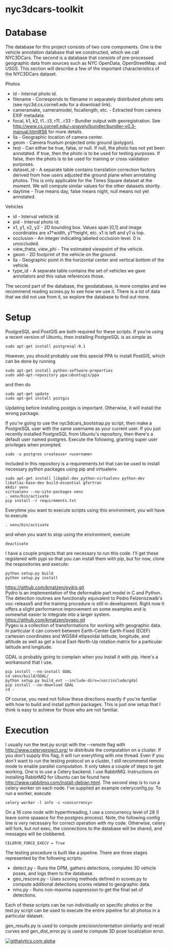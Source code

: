 nyc3dcars-toolkit
=================

Database
========

The database for this project consists of two core components.  One is the vehicle annotation database that we constructed, which we call NYC3DCars.  The second is a database that consists of pre-processed geographic data from sources such as NYC OpenData, OpenStreetMap, and USGS.  This section will describe a few of the important characteristics of the NYC3DCars dataset.

Photos
* id - Internal photo id.
* filename - Corresponds to filename in separately distributed photo sets (see nyc3d.cs.cornell.edu for a download link).
* cameramake, cameramodel, focallength, etc. - Extracted from camera EXIF metadata.
* focal, k1, k2, t1...t3, r11...r33 - Bundler output with georegistration.  See http://www.cs.cornell.edu/~snavely/bundler/bundler-v0.3-manual.html#S6 for more details.
* lla - Geographic location of camera center.
* geom - Camera frustum projected onto ground (polygon).
* test - Can either be true, false, or null.  If null, the photo has not yet been annotated.  If true, then the photo is to be used for testing purposes.  If false, then the photo is to be used for training or cross validation purposes.
* dataset_id - A separate table contains translation correction factors derived from how users adjusted the ground plane when annotating photos.  This is only applicable for the Times Square dataset at the moment.  We will compute similar values for the other datasets shortly.
* daytime - True means day, false means night, null means not yet annotated.

Vehicles
* id - Interval vehicle id.
* pid - Interval photo id.
* x1, y1, x2, y2 - 2D bounding box.  Values span [0,1] and image coordinates are x1\*width, y1\*height, etc.  x1 is left and y1 is top.
* occlusion - An integer indicating labeled occlusion level.  0 is unoccluded.
* view\_theta, view\_phi - The estimated viewpoint of the vehicle.
* geom - 2D footprint of the vehicle on the ground.
* lla - Geographic point in the horizontal center and vertical bottom of the vehicle.
* type_id - A separate table contains the set of vehicles we gave annotators and this value references those.

The second part of the database, the geodatabase, is more complex and we recommend reading scores.py to see how we use it.  There is a lot of data that we did not use from it, so explore the database to find out more.

Setup
=====

PostgreSQL and PostGIS are both required for these scripts.  If you're using a recent version of Ubuntu, then installing PostgreSQL is as simple as
```
sudo apt-get install postgresql-9.1
```

However, you should probably use this special PPA to install PostGIS, which can be done by running
```
sudo apt-get install python-software-properties
sudo add-apt-repository ppa:ubuntugis/ppa
```
and then do
```
sudo apt-get update
sudo apt-get install postgis
```
Updating before installing postgis is important.  Otherwise, it will install the wrong package.

If you're going to use the nyc3dcars\_bootstrap.py script, then make a PostgreSQL user with the same username as your current user.  If you just recently installed PostgreSQL from Ubuntu's repository, then there's a default user named postgres.  Execute the following, granting super user privileges when prompted.
```
sudo -u postgres createuser <username>
```


Included in this repository is a requirements.txt that can be used to install necessary python packages using pip and virtualenv.
```
sudo apt-get install libgdal-dev python-virtualenv python-dev libatlas-base-dev build-essential gfortran
mkdir venv
virtualenv --no-site-packages venv
. venv/bin/activate
pip install -r requirements.txt
```
Everytime you want to execute scripts using this environment, you will have to execute
```
. venv/bin/activate
```
and when you want to stop using the environment, execute
```
deactivate
```

I have a couple projects that are necessary to run this code.  I'll get these registered with pypi so that you can install them with pip, but for now, clone the respositories and execute:
```
python setup.py build
python setup.py install
```
https://github.com/kmatzen/pydro.git  
Pydro is an implementation of the deformable part model in C and Python.  The detection routines are functionally equivalent to Pedro Felzenszwalb's voc-release5 and the training procedure is still in development.  Right now it offers a slight performance improvement on some examples and is somewhat easier to integrate into a larger system.  
https://github.com/kmatzen/pygeo.git  
Pygeo is a collection of transformations for working with geographic data.  In particular it can convert between Earth-Center Earth-Fixed (ECEF) cartesian coordinates and WGS84 ellipsoidal latitude, longitude, and altitude as well as get a local East-North-Up rotation matrix for a particular latitude and longitude.  

GDAL is probably going to complain when you install it with pip.  Here's a workaround that I use.
```
pip install --no-install GDAL
cd venv/build/GDAL/
python setup.py build_ext --include-dirs=/usr/include/gdal
pip install --no-download GDAL
cd -
```

Of course, you need not follow these directions exactly if you're familiar with how to build and install python packages.  This is just one setup that I think is easy to achieve for those who are not familiar.

Execution
=========

I usually run the test.py script with the --remote flag with http://www.celeryproject.org/ to distribute the computation on a cluster.  If you don't supply this flag, it will run everything with one thread.  Even if you don't want to run the testing protocol on a cluster, I still recommend remote mode to enable parallel computation.  It only takes a couple of steps to get working.  One is to use a Celery backend.  I use RabbitMQ.  Instructions on installing RabbitMQ for Ubuntu can be found here http://www.rabbitmq.com/install-debian.html.  The second step is to run a celery worker on each node.  I've supplied an example celeryconfig.py.  To run a worker, execute
```
celery worker -l info -c <concurrency>
```
On a 16 core node with hyperthreading, I use a concurrency level of 28 (I leave some spaaace for the postgres process).  Note, the following config line is very necessary for correct operation with my code.  Otherwise, celery will fork, but not exec, the connections to the database will be shared, and messages will be clobbered.
```
CELERYD_FORCE_EXECV = True
```

The testing procedure is built like a pipeline.  There are three stages represented by the following scripts:  
* detect.py - Runs the DPM, gathers detections, computes 3D vehicle poses, and logs them to the database.
* geo\_rescore.py - Uses scoring methods defined in scores.py to compute additional detections scores related to geographic data.
* nms.py - Runs non-maxima suppression to get the final set of detections.

Each of these scripts can be run individually on specific photos or the test.py script can be used to execute the entire pipeline for all photos in a particular dataset.

gen\_results.py is used to compute precision/orientation similarity and recall curves and gen\_dist\_error.py is used to compute 3D pose localization error.

[![githalytics.com alpha](https://cruel-carlota.pagodabox.com/0983fed0852711c1d303a0feeffab057 "githalytics.com")](http://githalytics.com/kmatzen/nyc3dcars-toolkit)
